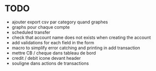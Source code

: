 # TODO
- ajouter export csv par category quand graphes
- graphs pour chaque compte
- scheduled transfer
- check that account name does not exists when creating the account
- add validations for each field in the form
- macro to simplify error catching and printing in add transaction
- mettre CB / cheque dans tableau de bord
- credit / debit icone devant header
- souligne dans actions de transactions
